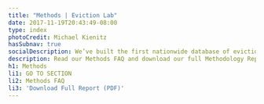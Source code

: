 ```yaml
---
title: "Methods | Eviction Lab"
date: 2017-11-19T20:43:49-08:00
type: index
photoCredit: Michael Kienitz
hasSubnav: true
socialDescription: We’ve built the first nationwide database of evictions.  
description: Read our Methods FAQ and download our full Methodology Report.
h1: Methods
li1: GO TO SECTION
li2: Methods FAQ
li3: 'Download Full Report (PDF)'
---
```


